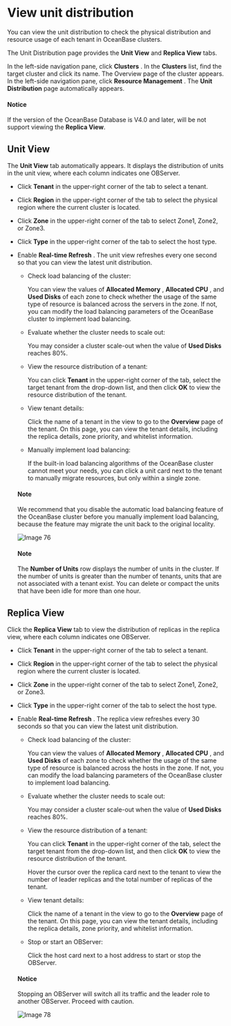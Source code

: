 # View unit distribution

You can view the unit distribution to check the physical distribution and resource usage of each tenant in OceanBase clusters.

The Unit Distribution page provides the **Unit View** and **Replica View** tabs.

In the left-side navigation pane, click **Clusters** . In the **Clusters** list, find the target cluster and click its name. The Overview page of the cluster appears. In the left-side navigation pane, click **Resource Management** . The **Unit Distribution** page automatically appears.

  <main id="notice" type='notice'>
    <h4>Notice</h4>
    <p>If the version of the OceanBase Database is V4.0 and later, will be not support viewing the <strong>Replica View</strong>.</p>
  </main>

## Unit View

The **Unit View** tab automatically appears. It displays the distribution of units in the unit view, where each column indicates one OBServer.

* Click **Tenant** in the upper-right corner of the tab to select a tenant.

* Click **Region** in the upper-right corner of the tab to select the physical region where the current cluster is located.

* Click **Zone** in the upper-right corner of the tab to select Zone1, Zone2, or Zone3.

* Click **Type** in the upper-right corner of the tab to select the host type.

* Enable **Real-time Refresh** . The unit view refreshes every one second so that you can view the latest unit distribution.

  * Check load balancing of the cluster:

    You can view the values of **Allocated Memory** , **Allocated CPU** , and **Used Disks** of each zone to check whether the usage of the same type of resource is balanced across the servers in the zone. If not, you can modify the load balancing parameters of the OceanBase cluster to implement load balancing.

  * Evaluate whether the cluster needs to scale out:

    You may consider a cluster scale-out when the value of **Used Disks** reaches 80%.

  * View the resource distribution of a tenant:

    You can click **Tenant** in the upper-right corner of the tab, select the target tenant from the drop-down list, and then click **OK** to view the resource distribution of the tenant.

  * View tenant details:

    Click the name of a tenant in the view to go to the **Overview** page of the tenant. On this page, you can view the tenant details, including the replica details, zone priority, and whitelist information.

  * Manually implement load balancing:

    If the built-in load balancing algorithms of the OceanBase cluster cannot meet your needs, you can click a unit card next to the tenant to manually migrate resources, but only within a single zone.

  <main id="notice" type='explain'>
    <h4>Note</h4>
    <p>We recommend that you disable the automatic load balancing feature of the OceanBase cluster before you manually implement load balancing, because the feature may migrate the unit back to the original locality.</p>
  </main>

    ![Image 76](https://obbusiness-private.oss-cn-shanghai.aliyuncs.com/doc/img/ocp/401/Unit%E8%A7%86%E5%9B%BE2.png)

  <main id="notice" type='explain'>
    <h4>Note</h4>
    <p>The <strong>Number of Units</strong> row displays the number of units in the cluster. If the number of units is greater than the number of tenants, units that are not associated with a tenant exist. You can delete or compact the units that have been idle for more than one hour.</p>
  </main>

## Replica View

Click the **Replica View** tab to view the distribution of replicas in the replica view, where each column indicates one OBServer.

* Click **Tenant** in the upper-right corner of the tab to select a tenant.

* Click **Region** in the upper-right corner of the tab to select the physical region where the current cluster is located.

* Click **Zone** in the upper-right corner of the tab to select Zone1, Zone2, or Zone3.

* Click **Type** in the upper-right corner of the tab to select the host type.

* Enable **Real-time Refresh** . The replica view refreshes every 30 seconds so that you can view the latest unit distribution.

  * Check load balancing of the cluster:

    You can view the values of **Allocated Memory** , **Allocated CPU** , and **Used Disks** of each zone to check whether the usage of the same type of resource is balanced across the hosts in the zone. If not, you can modify the load balancing parameters of the OceanBase cluster to implement load balancing.

  * Evaluate whether the cluster needs to scale out:

    You may consider a cluster scale-out when the value of **Used Disks** reaches 80%.

  * View the resource distribution of a tenant:

    You can click **Tenant** in the upper-right corner of the tab, select the target tenant from the drop-down list, and then click **OK** to view the resource distribution of the tenant.

    Hover the cursor over the replica card next to the tenant to view the number of leader replicas and the total number of replicas of the tenant.

  * View tenant details:

    Click the name of a tenant in the view to go to the **Overview** page of the tenant. On this page, you can view the tenant details, including the replica details, zone priority, and whitelist information.

  * Stop or start an OBServer:

    Click the host card next to a host address to start or stop the OBServer.

  <main id="notice" type='notice'>
    <h4>Notice</h4>
    <p>Stopping an OBServer will switch all its traffic and the leader role to another OBServer. Proceed with caution.</p>
  </main>

    ![Image 78](https://obbusiness-private.oss-cn-shanghai.aliyuncs.com/doc/img/ocp/401/%E5%89%AF%E6%9C%AC%E8%A7%86%E5%9B%BE.png)
